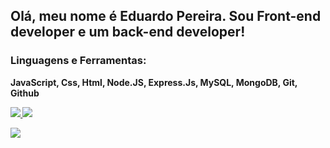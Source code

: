 <h2>Olá, meu nome é Eduardo Pereira. Sou Front-end developer e um back-end developer!</h2>

<h3>Linguagens e Ferramentas:</h3>
<p><strong>JavaScript, Css, Html, Node.JS, Express.Js, MySQL, MongoDB, Git, Github <strong></p>


<div>
<a href="https://github.com/Eduardo-Pereira-ON">
  <img align =" center " src="https://github-readme-stats.vercel.app/api?username=Eduardo-Pereira-ON&show_icons=true&theme=dark&include_all_commits=true&count_private=true"/>
  <img align =" center " src="https://github-readme-stats.vercel.app/api/top-langs/?username=Eduardo-Pereira-ON&layout=compact&langs_count=7&theme=dark"/>
</div>
  
 <a href="https://www.linkedin.com/in/eduardo-pereira-de-santana-7ba929235/" target="_blank"><img src="https://img.shields.io/badge/LinkedIn-0077B5?style=for-the-badge&logo=linkedin&logoColor=white" target="_blank"></a>


